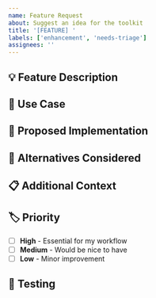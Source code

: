 ```yaml
---
name: Feature Request
about: Suggest an idea for the toolkit
title: '[FEATURE] '
labels: ['enhancement', 'needs-triage']
assignees: ''
---
```


## 💡 Feature Description
<!-- A clear and concise description of the feature you'd like to see -->

## 🎯 Use Case
<!-- Why would this feature be useful? What problem does it solve? -->

## 🔧 Proposed Implementation
<!-- How do you think this feature should work? Any specific ideas? -->

## 🔄 Alternatives Considered
<!-- Have you considered any alternative solutions or approaches? -->

## 📋 Additional Context
<!-- Add any other context, screenshots, or examples about the feature request -->

## 🏷️ Priority
<!-- How important is this feature to you? -->
- [ ] **High** - Essential for my workflow
- [ ] **Medium** - Would be nice to have
- [ ] **Low** - Minor improvement

## 🧪 Testing
<!-- How would you test this feature if it were implemented? -->
